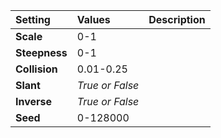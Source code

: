 | Setting | Values | Description |
| :--- | :--- | :--- |
| **Scale** | 0-1 ||
| **Steepness** | 0-1 ||
| **Collision** | 0.01-0.25 ||
| **Slant** | *True or False* ||
| **Inverse** | *True or False* ||
| **Seed** | 0-128000 ||
